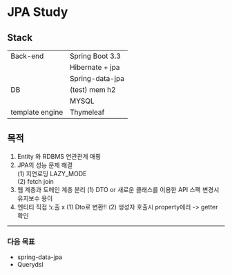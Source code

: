 # JPA Study

## Stack
|||
|------|---|
|Back-end|Spring Boot 3.3|
|  |  Hibernate + jpa|
|  |  Spring-data-jpa|
| DB | (test) mem h2 |
|  |  MYSQL|
| template engine |  Thymeleaf|


## 목적
1. Entity 와 RDBMS 연관관계 매핑
2. JPA의 성능 문제 해결  
    (1) 지연로딩 LAZY_MODE  
    (2) fetch join  
3. 웹 계층과 도메인 계층 분리
    (1) DTO or 새로운 클래스를 이용한 API 스펙 변경시 유지보수 용이
4. 엔티티 직접 노출 x
    (1) Dto로 변환!!
    (2) 생성자 호출시 property에러 -> getter 확인 
-- --
### 다음 목표
* spring-data-jpa
* Querydsl